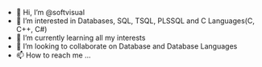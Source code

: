 - 👋 Hi, I’m @softvisual
- 👀 I’m interested in Databases, SQL, TSQL, PLSSQL and C Languages(C, C++, C#)
- 🌱 I’m currently learning all my interests 
- 💞️ I’m looking to collaborate on Database and Database Languages
- 📫 How to reach me ...

<!---
softvisual/softvisual is a ✨ special ✨ repository because its `README.md` (this file) appears on your GitHub profile.
You can click the Preview link to take a look at your changes.
--->
